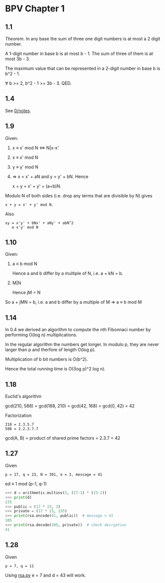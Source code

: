 # BPV Chapter 1

## 1.1

_Theorem_. In any base the sum of three one digit numbers is at most a 2 digit
number.

A 1-digit number in base b is at most b - 1. The sum of three of them is at
most 3b - 3.

The maximum value that can be represented in a 2-digit number in base b is
b^2 - 1.

∀ b >= 2, b^2 - 1 >= 3b - 3. QED.

## 1.4

See [0/notes](../0/notes.md).

## 1.9

Given:

 1. x ≡ x' mod N ⇔ N|x-x'
 2. x ≡ x' mod N
 3. y ≡ y' mod N

1. ⇒ x = x' + aN and y = y' + bN. Hence 

    x + y = x' + y' + (a+b)N.

Modulo N of both sides (i.e. drop any terms that are divisible by N) gives 

    x + y = x' + y' mod N.

Also 

    xy = x'y' + bNx' + aNy' + abN^2
       ≡ x'y' mod N

## 1.10

Given:

 1. a ≡ b mod N

    Hence a and b differ by a multiple of N, i.e. a + kN = b.

 2. M|N

    Hence jM = N

So a + jMN = b, i.e. a and b differ by a multiple of M ⇒ a ≡ b mod M

## 1.14

In 0.4 we derived an algorithm to compute the nth Fibonnaci number by
performing O(log n) multiplications.

In the regular algorithm the numbers get longer. In modulo p, they are never
larger than p and therfore of length O(log p). 

Multiplication of b bit numbers is O(b^2).

Hence the total running time is O((log p)^2 log n).

## 1.18

Euclid's algorithm

gcd(210, 588) = gcd(168, 210) = gcd(42, 168) = gcd(0, 42) =  42

Factorization

    210 = 2.3.5.7
    588 = 2.2.3.7.7

gcd(A, B) = product of shared prime factors = 2.3.7 = 42

## 1.27

Given

    p = 17, q = 23, N = 391, e = 3, message = 41

ed ≡ 1 mod (p-1, q-1)

```python
>>> d = arithmetic.multinv(3, (17-1) * (23-1))
>>> print(d)
235
>>> public = (17 * 23, 3)
>>> private = (17 * 23, 235)
>>> print(rsa.encode(41, public))  # message = 41
105
>>> print(rsa.decode(105, private))  # check decryption
41
```

## 1.28

Given

    p = 7, q = 11

Using [rsa.py](rsa.py) e = 7 and d = 43 will work.
